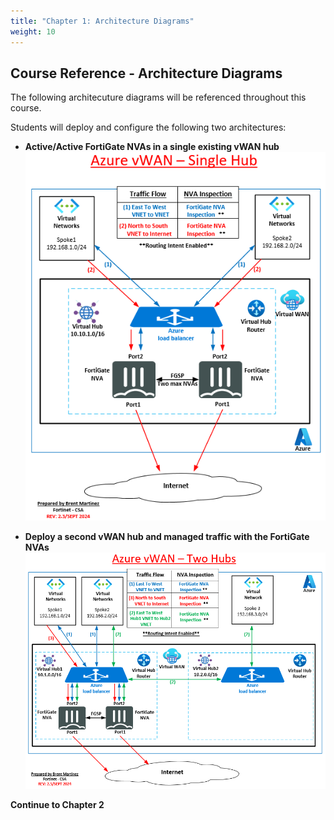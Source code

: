 ```yaml
---
title: "Chapter 1: Architecture Diagrams"
weight: 10
---
```



## Course Reference - Architecture Diagrams

The following architecuture diagrams will be referenced throughout this course.

Students will deploy and configure the following two architectures:
- **Active/Active FortiGate NVAs in a single existing vWAN hub**
![](../images/1_1-az-vwan-single-hub-ra.PNG)


- **Deploy a second vWAN hub and managed traffic with the FortiGate NVAs**
![](../images/1_1-az-vwan-second-hub-ra.PNG)

**Continue to Chapter 2**